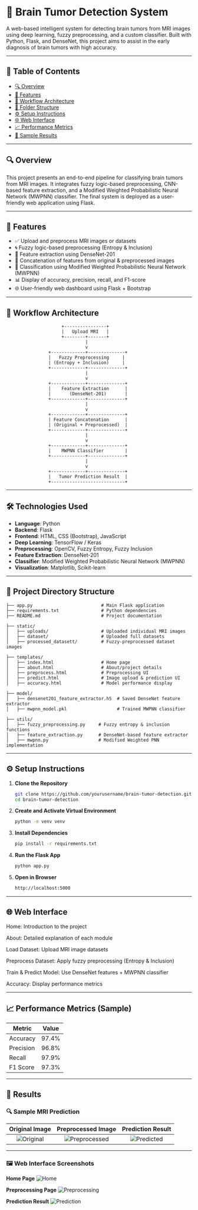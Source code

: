 # 🧠 Brain Tumor Detection System

A web-based intelligent system for detecting brain tumors from MRI images using deep learning, fuzzy preprocessing, and a custom classifier. Built with Python, Flask, and DenseNet, this project aims to assist in the early diagnosis of brain tumors with high accuracy.

---

## 📌 Table of Contents

- [🔍 Overview](#overview)
- [🚀 Features](#features)
- [🧠 Workflow Architecture](#workflow-architecture)
- [📂 Folder Structure](#folder-structure)
- [⚙️ Setup Instructions](#setup-instructions)
- [🌐 Web Interface](#web-interface)
- [📈 Performance Metrics](#performance-metrics)
- [📸 Sample Results](#sample-results)

---

## 🔍 Overview

This project presents an end-to-end pipeline for classifying brain tumors from MRI images. It integrates fuzzy logic-based preprocessing, CNN-based feature extraction, and a Modified Weighted Probabilistic Neural Network (MWPNN) classifier. The final system is deployed as a user-friendly web application using Flask.

---

## 🚀 Features

- ✅ Upload and preprocess MRI images or datasets
- 🌀 Fuzzy logic-based preprocessing (Entropy & Inclusion)
- 🧠 Feature extraction using DenseNet-201
- 🔗 Concatenation of features from original & preprocessed images
- 🤖 Classification using Modified Weighted Probabilistic Neural Network (MWPNN)
- 📊 Display of accuracy, precision, recall, and F1-score
- 🌐 User-friendly web dashboard using Flask + Bootstrap

---

## 🧠 Workflow Architecture

                         +----------------+
                         |   Upload MRI   |
                         +--------+-------+
                                  |
                                  v
                    +-------------+--------------+
                    |   Fuzzy Preprocessing     |
                    | (Entropy + Inclusion)     |
                    +-------------+--------------+
                                  |
                                  v
                    +-------------+--------------+
                    |    Feature Extraction      |
                    |       (DenseNet-201)       |
                    +-------------+--------------+
                                  |
                                  v
                    +-------------+--------------+
                    | Feature Concatenation      |
                    | (Original + Preprocessed)  |
                    +-------------+--------------+
                                  |
                                  v
                    +-------------+--------------+
                    |    MWPNN Classifier        |
                    +-------------+--------------+
                                  |
                                  v
                    +-------------+--------------+
                    |   Tumor Prediction Result  |
                    +----------------------------+


---

## 🛠️ Technologies Used

- **Language**: Python
- **Backend**: Flask
- **Frontend**: HTML, CSS (Bootstrap), JavaScript
- **Deep Learning**: TensorFlow / Keras
- **Preprocessing**: OpenCV, Fuzzy Entropy, Fuzzy Inclusion
- **Feature Extraction**: DenseNet-201
- **Classifier**: Modified Weighted Probabilistic Neural Network (MWPNN)
- **Visualization**: Matplotlib, Scikit-learn

---

## 📁 Project Directory Structure

```text
├── app.py                          # Main Flask application  
├── requirements.txt                # Python dependencies  
├── README.md                       # Project documentation  

├── static/
│   ├── uploads/                    # Uploaded individual MRI images  
│   ├── dataset/                    # Uploaded full datasets  
│   ├── processed_datasett/         # Fuzzy-preprocessed dataset images  

├── templates/
│   ├── index.html                  # Home page  
│   ├── about.html                  # About/project details  
│   ├── preprocess.html             # Preprocessing UI  
│   ├── predict.html                # Image upload & prediction UI  
│   ├── accuracy.html               # Model performance display  

├── model/
│   ├── densenet201_feature_extractor.h5  # Saved DenseNet feature extractor  
│   ├── mwpnn_model.pkl                   # Trained MWPNN classifier  

├── utils/
│   ├── fuzzy_preprocessing.py     # Fuzzy entropy & inclusion functions  
│   ├── feature_extraction.py      # DenseNet-based feature extractor  
│   ├── mwpnn.py                   # Modified Weighted PNN implementation
``` 

---

## ⚙️ Setup Instructions

1. **Clone the Repository**
   ```bash
   git clone https://github.com/yourusername/brain-tumor-detection.git
   cd brain-tumor-detection
   
2.  **Create and Activate Virtual Environment**
    ```bash
    python -m venv venv

3.  **Install Dependencies**
     ```bash
     pip install -r requirements.txt

4.  **Run the Flask App**
    ```bash
    python app.py

5.  **Open in Browser**
    ```bash
    http://localhost:5000

---
    
## 🌐 Web Interface

Home: Introduction to the project

About: Detailed explanation of each module

Load Dataset: Upload MRI image datasets

Preprocess Dataset: Apply fuzzy preprocessing (Entropy & Inclusion)

Train & Predict Model: Use DenseNet features + MWPNN classifier

Accuracy: Display performance metrics

---

## 📈 Performance Metrics (Sample)

| Metric    | Value |
| --------- | ----- |
| Accuracy  | 97.4% |
| Precision | 96.8% |
| Recall    | 97.9% |
| F1 Score  | 97.3% |

---

## 📸 Results

### 🔍 Sample MRI Prediction

Original Image              | Preprocessed Image          | Prediction Result
:-------------------------:|:---------------------------:|:--------------------------:
![Original](results/original1.png) | ![Preprocessed](results/preprocessed1.png) | ![Predicted](results/prediction1.png)

---

### 🖼️ Web Interface Screenshots

**Home Page**
![Home](results/home.png)

**Preprocessing Page**
![Preprocessing](results/preprocess.png)

**Prediction Result**
![Prediction](results/predict.png)






